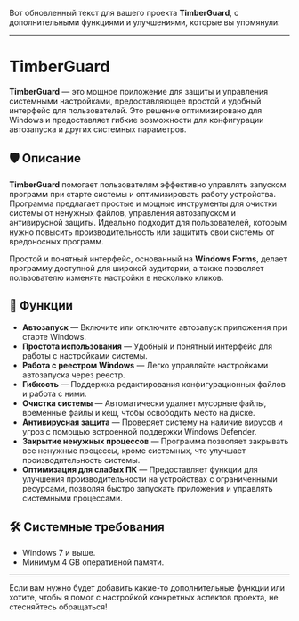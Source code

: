 Вот обновленный текст для вашего проекта **TimberGuard**, с дополнительными функциями и улучшениями, которые вы упомянули:

---

# TimberGuard

**TimberGuard** — это мощное приложение для защиты и управления системными настройками, предоставляющее простой и удобный интерфейс для пользователей. Это решение оптимизировано для Windows и предоставляет гибкие возможности для конфигурации автозапуска и других системных параметров.

## 🛡️ Описание

**TimberGuard** помогает пользователям эффективно управлять запуском программ при старте системы и оптимизировать работу устройства. Программа предлагает простые и мощные инструменты для очистки системы от ненужных файлов, управления автозапуском и антивирусной защиты. Идеально подходит для пользователей, которым нужно повысить производительность или защитить свои системы от вредоносных программ.

Простой и понятный интерфейс, основанный на **Windows Forms**, делает программу доступной для широкой аудитории, а также позволяет пользователю изменять настройки в несколько кликов.

## 🚀 Функции

- **Автозапуск** — Включите или отключите автозапуск приложения при старте Windows.
- **Простота использования** — Удобный и понятный интерфейс для работы с настройками системы.
- **Работа с реестром Windows** — Легко управляйте настройками автозапуска через реестр.
- **Гибкость** — Поддержка редактирования конфигурационных файлов и работа с ними.
- **Очистка системы** — Автоматически удаляет мусорные файлы, временные файлы и кеш, чтобы освободить место на диске.
- **Антивирусная защита** — Проверяет систему на наличие вирусов и угроз с помощью встроенной поддержки Windows Defender.
- **Закрытие ненужных процессов** — Программа позволяет закрывать все ненужные процессы, кроме системных, что улучшает производительность системы.
- **Оптимизация для слабых ПК** — Предоставляет функции для улучшения производительности на устройствах с ограниченными ресурсами, позволяя быстро запускать приложения и управлять системными процессами.


## 🛠️ Системные требования

- Windows 7 и выше.
- Минимум 4 GB оперативной памяти.

---

Если вам нужно будет добавить какие-то дополнительные функции или хотите, чтобы я помог с настройкой конкретных аспектов проекта, не стесняйтесь обращаться!
